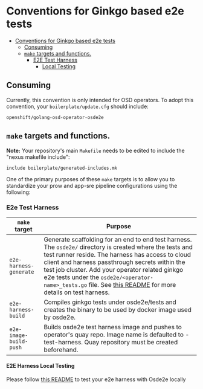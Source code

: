 # Conventions for Ginkgo based e2e tests

- [Conventions for Ginkgo based e2e tests](#conventions-for-ginkgo-based-e2e-tests)
    - [Consuming](#consuming)
    - [`make` targets and functions.](#make-targets-and-functions)
        - [E2E Test Harness](#e2e-test-harness)
            - [Local Testing](#e2e-harness-local-testing)

## Consuming
Currently, this convention is only intended for OSD operators. To adopt this convention, your `boilerplate/update.cfg` should include:

```
openshift/golang-osd-operator-osde2e
```

## `make` targets and functions.

**Note:** Your repository's main `Makefile` needs to be edited to include the
"nexus makefile include":

```
include boilerplate/generated-includes.mk
```

One of the primary purposes of these `make` targets is to allow you to
standardize your prow and app-sre pipeline configurations using the
following:

### E2e Test Harness

| `make` target      | Purpose                                                                                                                                                                                                                                                                                                                                                                                                                                                                                                                                               |
|--------------------|-------------------------------------------------------------------------------------------------------------------------------------------------------------------------------------------------------------------------------------------------------------------------------------------------------------------------------------------------------------------------------------------------------------------------------------------------------------------------------------------------------------------------------------------------------|
| `e2e-harness-generate` | Generate scaffolding for an end to end test harness. The `osde2e/` directory is created where the tests and test runner reside. The harness has access to cloud client and harness passthrough secrets within the test job cluster. Add your operator  related ginkgo e2e tests under the `osde2e/<operator-name>_tests.go` file. See [this README](https://github.com/openshift/osde2e-example-test-harness/blob/main/README.md#locally-running-this-example) for more details on test harness. |
| `e2e-harness-build`| Compiles ginkgo tests under osde2e/tests and creates the binary to be used by docker image used by osde2e.                                                                                                                                                                                                                                                                                                                                                                                                                                            |
| `e2e-image-build-push` | Builds osde2e test harness image and pushes to operator's quay repo. Image name is defaulted to <operator-image-name>-test-harness. Quay repository must be created beforehand.                                                                                                                                                                                                                                                                                                                                                                       |

#### E2E Harness Local Testing

Please follow [this README](https://github.com/openshift/osde2e-example-test-harness/blob/main/README.md#locally-running-this-example) to test your e2e harness with Osde2e locally

